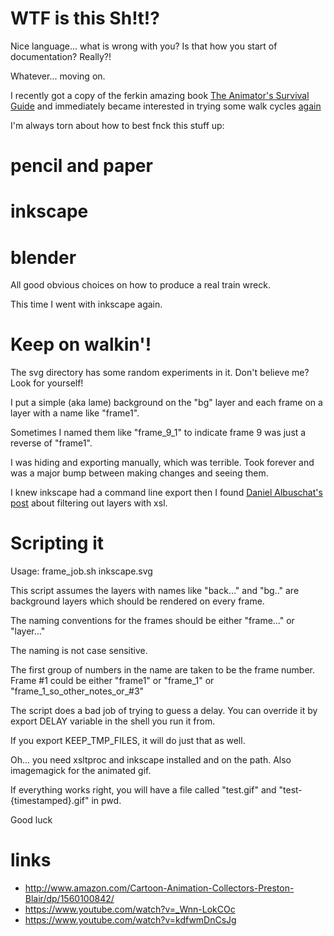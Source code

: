 # WTF is this Sh!t!?

Nice language... what is wrong with you? Is that how you start of documentation? Really?!

Whatever... moving on.

I recently got a copy of the ferkin amazing book [The Animator's Survival Guide](http://www.amazon.com/The-Animators-Survival-Richard-Williams/dp/0571202284 ) and immediately became interested in trying some walk cycles [again](http://brianin3d-demos.appspot.com/static/demos/random/animation/walking/first.steps.in.walking.xml)

I'm always torn about how to best fnck this stuff up:

# pencil and paper
# inkscape
# blender

All good obvious choices on how to produce a real train wreck.

This time I went with inkscape again.

# Keep on walkin'!

The svg directory has some random experiments in it. Don't believe me? Look for yourself!

I put a simple (aka lame) background on the "bg" layer and each frame on a layer with a name like "frame1".

Sometimes I named them like "frame_9_1" to indicate frame 9 was just a reverse of "frame1".

I was hiding and exporting manually, which was terrible. Took forever and was a major bump between making changes and seeing them.

I knew inkscape had a command line export then I found [Daniel Albuschat's post](http://daniel-albuschat.blogspot.com/2013/03/export-layers-from-svg-files-to-png.html) about filtering out layers with xsl.

# Scripting it

Usage: frame_job.sh inkscape.svg

This script assumes the layers with names like "back..." and "bg.." are 
background layers which should be rendered on every frame.

The naming conventions for the frames should be either "frame..." or "layer..."

The naming is not case sensitive.

The first group of numbers in the name are taken to be the frame number. Frame #1
could be either "frame1" or "frame_1" or "frame_1_so_other_notes_or_#3"

The script does a bad job of trying to guess a delay. You can override it by 
export DELAY variable in the shell you run it from.

If you export KEEP_TMP_FILES, it will do just that as well.

Oh... you need xsltproc and inkscape installed and on the path. Also imagemagick for 
the animated gif.

If everything works right, you will have a file called "test.gif" and "test-{timestamped}.gif"
in pwd.

Good luck

# links

* http://www.amazon.com/Cartoon-Animation-Collectors-Preston-Blair/dp/1560100842/
* https://www.youtube.com/watch?v=_Wnn-LokCOc
* https://www.youtube.com/watch?v=kdfwmDnCsJg
